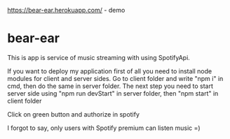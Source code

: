 https://bear-ear.herokuapp.com/ - demo
# bear-ear
This is app is service of music streaming with using SpotifyApi.

If you want to deploy my application first of all you need to install node modules for client and server sides.
Go to client folder and write "npm i" in cmd, then do the same in server folder.
The next step you need to start server side using "npm run devStart" in server folder, then "npm start" in client folder

Click on green button and authorize in spotify

I forgot to say, only users with Spotify premium can listen music =)
